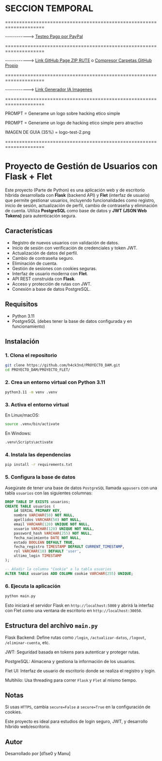 # SECCION TEMPORAL
====================================================================

------------> [Testeo Pago por PayPal](https://developer.paypal.com/dashboard/accounts/edit/4833772595041315099?accountName=sb-i7i4e40213015@personal.example.com)

====================================================================

------------> [Link GitHub Page ZIP RUTE](https://download-directory.github.io/) o [Compresor Carpetas GitHub Propio](https://h4ck3nd.github.io/COMPRESOR_CARPETAS_GITHUB/)

====================================================================

------------> [Link Generador IA Imagenes](https://raphael.app/es)

====================================================================

PROMPT = Generame un logo sobre hacking etico simple

PROMPT = Generame un logo de hacking etico simple pero atractivo

IMAGEN DE GUIA (35%) = logo-test-2.png

====================================================================


# Proyecto de Gestión de Usuarios con Flask + Flet

Este proyecto (Parte de Python) es una aplicación web y de escritorio híbrida desarrollada con **Flask** (backend API) y **Flet** (interfaz de usuario) que permite gestionar usuarios, incluyendo funcionalidades como registro, inicio de sesión, actualización de perfil, cambio de contraseña y eliminación de cuenta. Utiliza **PostgreSQL** como base de datos y **JWT (JSON Web Tokens)** para autenticación segura.

## Características

- Registro de nuevos usuarios con validación de datos.
- Inicio de sesión con verificación de credenciales y token JWT.
- Actualización de datos del perfil.
- Cambio de contraseña seguro.
- Eliminación de cuenta.
- Gestión de sesiones con cookies seguras.
- Interfaz de usuario moderna con **Flet**.
- API REST construida con **Flask**.
- Acceso y protección de rutas con JWT.
- Conexión a base de datos PostgreSQL.

## Requisitos

- Python 3.11
- PostgreSQL (debes tener la base de datos configurada y en funcionamiento)

## Instalación

### 1. Clona el repositorio

```bash
git clone https://github.com/h4ck3nd/PROYECTO_DAM.git
cd PROYECTO_DAM/PROYECTO_FLET/
```

### 2. Crea un entorno virtual con Python 3.11

```bash
python3.11 -m venv .venv
```

### 3. Activa el entorno virtual

En Linux/macOS:

```bash
source .venv/bin/activate
```

En Windows:

```bash
.venv\Scripts\activate
```

### 4. Instala las dependencias

```bash
pip install -r requirements.txt
```

### 5. Configura la base de datos

Asegúrate de tener una base de datos `PostgreSQL` llamada `appusers` con una tabla `usuarios` con las siguientes columnas:

```sql
DROP TABLE IF EXISTS usuarios;
CREATE TABLE usuarios (
    id SERIAL PRIMARY KEY,
    nombre VARCHAR(50) NOT NULL,
    apellidos VARCHAR(50) NOT NULL,
    email VARCHAR(120) UNIQUE NOT NULL,
    usuario VARCHAR(128) UNIQUE NOT NULL,
    password_hash VARCHAR(255) NOT NULL,
    fecha_nacimiento DATE NOT NULL,
    estado BOOLEAN DEFAULT TRUE,
    fecha_registro TIMESTAMP DEFAULT CURRENT_TIMESTAMP,
    rol VARCHAR(10) DEFAULT 'user',
    ultimo_login TIMESTAMP
);

-- Añadir la columna "Cookie" a la tabla usuarios
ALTER TABLE usuarios ADD COLUMN cookie VARCHAR(255) UNIQUE;
```

### 6. Ejecuta la aplicación

```bash
python main.py
```

Esto iniciará el servidor Flask en `http://localhost:5000` y abrirá la interfaz con Flet como una ventana de escritorio en `http://localhost:30050`.

## Estructura del archivo `main.py`

Flask Backend: Define rutas como `/login`, `/actualizar-datos`, `/logout`, `/eliminar-cuenta`, etc.

JWT: Seguridad basada en tokens para autenticar y proteger rutas.

PostgreSQL: Almacena y gestiona la información de los usuarios.

Flet UI: Interfaz de usuario de escritorio donde se realiza el registro y login.

Multihilo: Usa threading para correr `Flask` y `Flet` al mismo tiempo.

## Notas

Si usas `HTTPS`, cambia `secure=False` a `secure=True` en la configuración de cookies.

Este proyecto es ideal para estudios de login seguro, JWT, y desarrollo híbrido web/escritorio.

## Autor

Desarrollado por [d1se0 y Manu]
